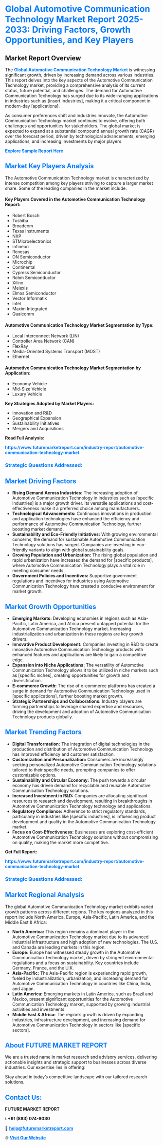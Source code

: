 <h1 style="color: #007BFF;">Global Automotive Communication Technology Market Report 2025-2033: Driving Factors, Growth Opportunities, and Key Players</h1>

<section id="overview">
<h2>Market Report Overview</h2>
<p>The <a href="https://www.futuremarketreport.com/industry-report/automotive-communication-technology-market" style="color: #007BFF; text-decoration: none;"><strong>Global Automotive Communication Technology Market</strong></a> is witnessing significant growth, driven by increasing demand across various industries. This report delves into the key aspects of the Automotive Communication Technology market, providing a comprehensive analysis of its current status, future potential, and challenges. The demand for Automotive Communication Technology has surged due to its wide-ranging applications in industries such as [insert industries], making it a critical component in modern-day [applications].</p>
<p>As consumer preferences shift and industries innovate, the Automotive Communication Technology market continues to evolve, offering both challenges and opportunities for stakeholders. The global market is expected to expand at a substantial compound annual growth rate (CAGR) over the forecast period, driven by technological advancements, emerging applications, and increasing investments by major players.</p>
</section>

<section id="overview">
<p><a href="https://www.futuremarketreport.com/request-sample/reportId=45328" style="color: #007BFF; text-decoration: none;"><strong>Explore Sample Report Here</strong></a></p>
</section>

<section id="key-players">
<h2 style="color: #007BFF;">Market Key Players Analysis</h2>
<p>The Automotive Communication Technology market is characterized by intense competition among key players striving to capture a larger market share. Some of the leading companies in the market include:</p>
<h4>Key Players Covered in the Automotive Communication Technology Report:</h4>
<ul><li>Robert Bosch</li><li>Toshiba</li><li>Broadcom</li><li>Texas Instruments</li><li>NXP</li><li>STMicroelectronics</li><li>Infineon</li><li>Renesas</li><li>ON Semiconductor</li><li>Microchip</li><li>Continental</li><li>Cypress Semiconductor</li><li>Rohm Semiconductor</li><li>Xilinx</li><li>Melexis</li><li>Elmos Semiconductor</li><li>Vector Informatik</li><li>Intel</li><li>Maxim Integrated</li><li>Qualcomm</li></ul>
<h4>Automotive Communication Technology Market Segmentation by Type:</h4>
<ul><li>Local Interconnect Network (LIN)</li><li>Controller Area Network (CAN)</li><li>FlexRay</li><li>Media-Oriented Systems Transport (MOST)</li><li>Ethernet</li></ul>

<h4>Automotive Communication Technology Market Segmentation by Application:</h4>
<ul><li>Economy Vehicle</li><li>Mid-Size Vehicle</li><li>Luxury Vehicle</li></ul>
<p><strong>Key Strategies Adopted by Market Players:</strong></p>
<ul>
<li>Innovation and R&D</li>
<li>Geographical Expansion</li>
<li>Sustainability Initiatives</li>
<li>Mergers and Acquisitions</li>
</ul>
</section>

<section>
<p><strong>Read Full Analysis: </strong></p><a href="https://www.futuremarketreport.com/industry-report/automotive-communication-technology-market" style="color: #007BFF; text-decoration: none;"><strong>https://www.futuremarketreport.com/industry-report/automotive-communication-technology-market</strong></a>
<h3 style="color: #007BFF;">Strategic Questions Addressed:</h3>
</section>

<section id="driving-factors">
<h2 style="color: #007BFF;">Market Driving Factors</h2>
<ul>
<li><strong>Rising Demand Across Industries:</strong> The increasing adoption of Automotive Communication Technology in industries such as [specific industries] is a major growth driver. Its versatile applications and cost-effectiveness make it a preferred choice among manufacturers.</li>
<li><strong>Technological Advancements:</strong> Continuous innovations in production and application technologies have enhanced the efficiency and performance of Automotive Communication Technology, further boosting market demand.</li>
<li><strong>Sustainability and Eco-Friendly Initiatives:</strong> With growing environmental concerns, the demand for sustainable Automotive Communication Technology solutions has surged. Companies are investing in eco-friendly variants to align with global sustainability goals.</li>
<li><strong>Growing Population and Urbanization:</strong> The rising global population and rapid urbanization have increased the demand for [specific products], where Automotive Communication Technology plays a vital role in meeting consumer needs.</li>
<li><strong>Government Policies and Incentives:</strong> Supportive government regulations and incentives for industries using Automotive Communication Technology have created a conducive environment for market growth.</li>
</ul>
</section>

<section id="growth-opportunities">
<h2 style="color: #007BFF;">Market Growth Opportunities</h2>
<ul>
<li><strong>Emerging Markets:</strong> Developing economies in regions such as Asia-Pacific, Latin America, and Africa present untapped potential for the Automotive Communication Technology market. Increasing industrialization and urbanization in these regions are key growth drivers.</li>
<li><strong>Innovative Product Development:</strong> Companies investing in R&D to create innovative Automotive Communication Technology products with enhanced features and applications are likely to gain a competitive edge.</li>
<li><strong>Expansion into Niche Applications:</strong> The versatility of Automotive Communication Technology allows it to be utilized in niche markets such as [specific niches], creating opportunities for growth and diversification.</li>
<li><strong>E-commerce Growth:</strong> The rise of e-commerce platforms has created a surge in demand for Automotive Communication Technology used in [specific applications], further boosting market growth.</li>
<li><strong>Strategic Partnerships and Collaborations:</strong> Industry players are forming partnerships to leverage shared expertise and resources, driving the development and adoption of Automotive Communication Technology products globally.</li>
</ul>
</section>

<section id="trending-factors">
<h2 style="color: #007BFF;">Market Trending Factors</h2>
<ul>
<li><strong>Digital Transformation:</strong> The integration of digital technologies in the production and distribution of Automotive Communication Technology has improved efficiency and customer satisfaction.</li>
<li><strong>Customization and Personalization:</strong> Consumers are increasingly seeking personalized Automotive Communication Technology solutions tailored to their specific needs, prompting companies to offer customizable options.</li>
<li><strong>Sustainability and Circular Economy:</strong> The push towards a circular economy has driven demand for recyclable and reusable Automotive Communication Technology solutions.</li>
<li><strong>Increased Investment in R&D:</strong> Companies are allocating significant resources to research and development, resulting in breakthroughs in Automotive Communication Technology technology and applications.</li>
<li><strong>Regulatory Compliance:</strong> Adherence to strict regulatory standards, particularly in industries like [specific industries], is influencing product development and quality in the Automotive Communication Technology market.</li>
<li><strong>Focus on Cost-Effectiveness:</strong> Businesses are exploring cost-efficient Automotive Communication Technology solutions without compromising on quality, making the market more competitive.</li>
</ul>
</section>

<section>
<p><strong>Get Full Report: </strong></p><a href="https://www.futuremarketreport.com/industry-report/automotive-communication-technology-market" style="color: #007BFF; text-decoration: none;"><strong>https://www.futuremarketreport.com/industry-report/automotive-communication-technology-market</strong></a>
<h3 style="color: #007BFF;">Strategic Questions Addressed:</h3>
</section>


<section id="regional-analysis">
<h2 style="color: #007BFF;">Market Regional Analysis</h2>
<p>The global Automotive Communication Technology market exhibits varied growth patterns across different regions. The key regions analyzed in this report include North America, Europe, Asia-Pacific, Latin America, and the Middle East & Africa:</p>
<ul>
<li><strong>North America:</strong> This region remains a dominant player in the Automotive Communication Technology market due to its advanced industrial infrastructure and high adoption of new technologies. The U.S. and Canada are leading markets in this region.</li>
<li><strong>Europe:</strong> Europe has witnessed steady growth in the Automotive Communication Technology market, driven by stringent environmental regulations and a focus on sustainability. Key countries include Germany, France, and the U.K.</li>
<li><strong>Asia-Pacific:</strong> The Asia-Pacific region is experiencing rapid growth, fueled by industrialization, urbanization, and increasing demand for Automotive Communication Technology in countries like China, India, and Japan.</li>
<li><strong>Latin America:</strong> Emerging markets in Latin America, such as Brazil and Mexico, present significant opportunities for the Automotive Communication Technology market, supported by growing industrial activities and investments.</li>
<li><strong>Middle East & Africa:</strong> The region’s growth is driven by expanding industries, infrastructure development, and increasing demand for Automotive Communication Technology in sectors like [specific sectors].</li>
</ul>
</section>

<footer>
<h2 style="color: #007BFF;">About FUTURE MARKET REPORT</h2>
<p>We are a trusted name in market research and advisory services, delivering actionable insights and strategic support to businesses across diverse industries. Our expertise lies in offering:</p>

<p>Stay ahead in today’s competitive landscape with our tailored research solutions.</p>

<h2 style="color: #007BFF;">Contact Us:</h2>
<p><strong>FUTURE MARKET REPORT</strong></p>
<p>📞 <strong>+91 (883) 074-8030</strong></p>
<p>📧 <strong><a href="mailto:help@futuremarketreport.com" style="color: #007BFF;">help@futuremarketreport.com</a></strong></p>
<p>🌐 <strong><a href="https://www.futuremarketreport.com/" style="color: #007BFF;">Visit Our Website</a></strong></p>
</footer>
